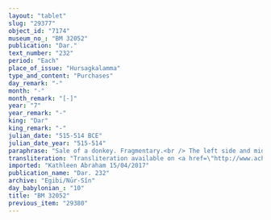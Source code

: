 ```yaml
---
layout: "tablet"
slug: "29377"
object_id: "7174"
museum_no_: "BM 32052"
publication: "Dar."
text_number: "232"
period: "Each"
place_of_issue: "Hursagkalamma"
type_and_content: "Purchases"
day_remark: "-"
month: "-"
month_remark: "[-]"
year: "7"
year_remark: "-"
king: "Dar"
king_remark: "-"
julian_date: "515-514 BCE"
julian_date_year: "515-514"
paraphrase: "Sale of a donkey. Fragmentary.<br /> The left side and middle part of the tablet are broken.<br /> <strong>A</strong> <em>sells</em> <strong>B</strong> an earth-coloured she-donkey for 1 mina 14 shekels of silver. The description of this donkey in the first 3 lines is fragmentary. Legible are <em>&scaron;a-hi-</em><sup>&lceil;</sup>x<sup>&rceil;</sup> and <em>ina muhhi</em> <em>tikki</em>. A party (name broken) assumes guaranty against a person with prior claims (<em>u&scaron;k&ucirc;tu</em>) to the donkey. From here the rest of the tablet is broken. Fragmentary list of witnesses, including a member of the Egibi family. The scribe is <em>Marduk-nāṣir-apli/</em>Itti-Marduk-balāṭu//Egibi.<br /> &nbsp;<br /> <strong>A</strong>=Bulluṭu/&hellip;-zēru-ibni; <strong>B</strong>=Ardia/Dādia//Nabāya"
transliteration: "Transliteration available on <a href=\"http://www.achemenet.com/en/item/?/textual-sources/texts-by-languages-and-scripts/babylonian/egibi-archive/1657197\" target=\"_blank\">Achemenet</a>"
imported: "Kathleen Abraham 15/04/2017"
publication_name: "Dar. 232"
archive: "Egibi/Nūr-Sîn"
day_babylonian_: "10"
title: "BM 32052"
previous_item: "29380"
---
```

